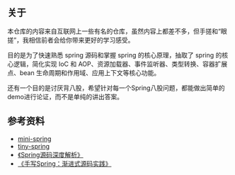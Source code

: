 ## 关于

本仓库的内容来自互联网上一些有名的仓库，虽然内容上都差不多，但手搓和“眼搓”，我相信前者会给你带来更好的学习感受。

目的是为了快速熟悉 spring 源码和掌握 spring 的核心原理，抽取了 spring 的核心逻辑，简化实现 IoC 和 AOP、资源加载器、事件监听器、类型转换、容器扩展点、bean 生命周期和作用域、应用上下文等核心功能。

还有一个目的是讨厌背八股，希望针对每一个Spring八股问题，都能做出简单的demo进行论证，而不是单纯的讲出答案。


## 参考资料

- [mini-spring](https://github.com/DerekYRC/mini-spring)
- [tiny-spring](https://github.com/code4craft/tiny-spring)
- [《Spring源码深度解析》](https://book.douban.com/subject/25866350/)
- [《手写Spring：渐进式源码实践》](https://book.douban.com/subject/36139432/)
